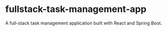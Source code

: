 # fullstack-task-management-app
A full-stack task management application built with React and Spring Boot.
